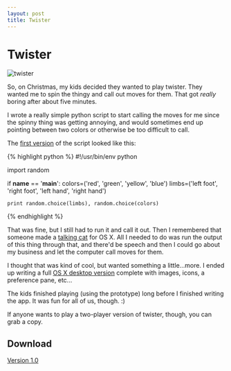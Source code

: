 ```yaml
---
layout: post
title: Twister
---
```


# Twister

<div>
	<img alt="twister" class="floatright"
		src="http://upload.wikimedia.org/wikipedia/en/thumb/0/09/1966_Twister_Cover.jpg/275px-1966_Twister_Cover.jpg"/>
</div>

So, on Christmas, my kids decided they wanted to play twister.  They wanted me
to spin the thingy and call out moves for them.  That got *really* boring after
about five minutes.

I wrote a really simple python script to start calling the moves for me since
the spinny thing was getting annoying, and would sometimes end up pointing
between two colors or otherwise be too difficult to call.

The [first version](http://gist.github.com/40015) of the script looked like
this:

{% highlight python %}
#!/usr/bin/env python

import random

if __name__ == '__main__':
    colors=('red', 'green', 'yellow', 'blue')
    limbs=('left foot', 'right foot', 'left hand', 'right hand')

    print random.choice(limbs), random.choice(colors)
{% endhighlight %}

That was fine, but I still had to run it and call it out.  Then I remembered
that someone made a [talking cat](http://www.gnufoo.org/macosx/) for OS X.  All
I needed to do was run the output of this thing through that, and there'd be
speech and then I could go about my business and let the computer call moves
for them.

I thought that was kind of cool, but wanted something a little...more.  I ended
up writing a full [OS X desktop version](http://github.com/dustin/twister)
complete with images, icons, a preference pane, etc...

The kids finished playing (using the prototype) long before I finished writing
the app.  It was fun for all of us, though.  :)

If anyone wants to play a two-player version of twister, though, you can grab
a copy.

## Download

[Version 1.0](http://public.west.spy.net/app/Twister_1.0.zip)
